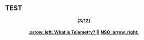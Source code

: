 TEST
---
<h4 align="center">[3/12]</h4>
<h4 align="center"> <a href="/readme/1.md"> :arrow_left: What is Telemetry? </a> || <a href="/readme/3.md"> NSO :arrow_right: </a> </h4>
